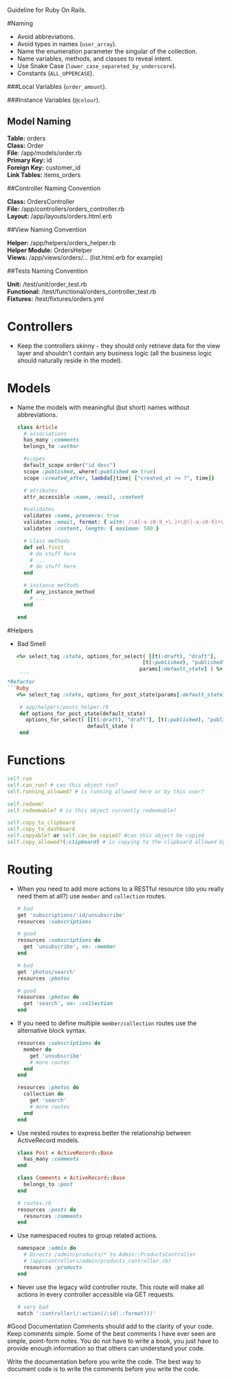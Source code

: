 Guideline for Ruby On Rails.

#Naming 

* Avoid abbreviations.
* Avoid types in names (`user_array`).
* Name the enumeration parameter the singular of the collection.
* Name variables, methods, and classes to reveal intent.
* Use Snake Case  (`lower_case_separeted_by_underscore`).
* Constants (`ALL_UPPERCASE`).

###Local Variables
(`order_amount`).

###Instance Variables
(`@colour`).


## Model Naming 
**Table:** orders<br />
**Class:** Order<br />
**File**: /app/models/order.rb<br />
**Primary Key:** id<br />
**Foreign Key:** customer_id<br />
**Link Tables:** items_orders<br />

##Controller Naming Convention

**Class:** OrdersController<br />
**File:** /app/controllers/orders_controller.rb<br />
**Layout:** /app/layouts/orders.html.erb<br />

##View Naming Convention

**Helper:** /app/helpers/orders_helper.rb<br />
**Helper Module:** OrdersHelper<br />
**Views:** /app/views/orders/… (list.html.erb for example)<br />

##Tests Naming Convention

**Unit:** /test/unit/order_test.rb<br />
**Functional:** /test/functional/orders_controller_test.rb<br />
**Fixtures:** /test/fixtures/orders.yml<br />



# Controllers

* Keep the controllers skinny - they should only retrieve data for the
  view layer and shouldn't contain any business logic (all the
  business logic should naturally reside in the model).


# Models

* Name the models with meaningful (but short) names without
abbreviations.


    ```Ruby
    class Article
      # associations
      has_many :comments
      belongs_to :author

      #scopes
      default_scope order("id desc")
      scope :published, where(:published => true)
      scope :created_after, lambda{|time| ["created_at >= ?", time]}

      # atributes
      attr_accessible :name, :email, :content

      #validates
      validates :name, presence: true
      validates :email, format: { with: /\A[-a-z0-9_+\.]+\@([-a-z0-9]+\.)+[a-z0-9]{2,4}\z/i }
      validates :content, length: { maximum: 500 }

      # class methods
      def sel.finit
        # do stuff here
        # ...
        # do stuff here
      end

      # instance methods
      def any_instance_method
        # ...
      end

    end
    ```
#Helpers
* Bad Smell
```Ruby
   <%= select_tag :state, options_for_select( [[t(:draft), "draft"],
                                            [t(:published), "published"]],
                                           params[:default_state] ) %>
    ```
*Refactor
```Ruby
   <%= select_tag :state, options_for_post_state(params[:default_state]) %>

    # app/helpers/posts_helper.rb
    def options_for_post_state(default_state)
      options_for_select( [[t(:draft), "draft"], [t(:published), "published"]],
                          default_state )
    end
```


# Functions
```Ruby
self.run
self.can_run? # can this object run?
self.running_allowed? # is running allowed here or by this user?

self.redeem!
self.redeemable? # is this object currently redeemable?

self.copy_to_clipboard
self.copy_to_dashboard
self.copyable? or self.can_be_copied? #can this object be copied
self.copy_allowed?(:clipboard) # is copying to the clipboard allowed by me?
```


# Routing

* When you need to add more actions to a RESTful resource (do you
  really need them at all?) use `member` and `collection` routes.

    ```Ruby
    # bad
    get 'subscriptions/:id/unsubscribe'
    resources :subscriptions

    # good
    resources :subscriptions do
      get 'unsubscribe', on: :member
    end

    # bad
    get 'photos/search'
    resources :photos

    # good
    resources :photos do
      get 'search', on: :collection
    end
    ```

* If you need to define multiple `member/collection` routes use the
  alternative block syntax.

    ```Ruby
    resources :subscriptions do
      member do
        get 'unsubscribe'
        # more routes
      end
    end

    resources :photos do
      collection do
        get 'search'
        # more routes
      end
    end
    ```

* Use nested routes to express better the relationship between
  ActiveRecord models.

    ```Ruby
    class Post < ActiveRecord::Base
      has_many :comments
    end

    class Comments < ActiveRecord::Base
      belongs_to :post
    end

    # routes.rb
    resources :posts do
      resources :comments
    end
    ```

* Use namespaced routes to group related actions.

    ```Ruby
    namespace :admin do
      # Directs /admin/products/* to Admin::ProductsController
      # (app/controllers/admin/products_controller.rb)
      resources :products
    end
    ```

* Never use the legacy wild controller route. This route will make all
  actions in every controller accessible via GET requests.

    ```Ruby
    # very bad
    match ':controller(/:action(/:id(.:format)))'
    ```

#Good Documentation
Comments should add to the clarity of your code. 
Keep comments simple. Some of the best comments I have ever seen are simple, point-form notes. You do not have to write a book, you just have to provide enough information so that others can understand your code.

Write the documentation before you write the code. The best way to document code is to write the comments before you write the code.





